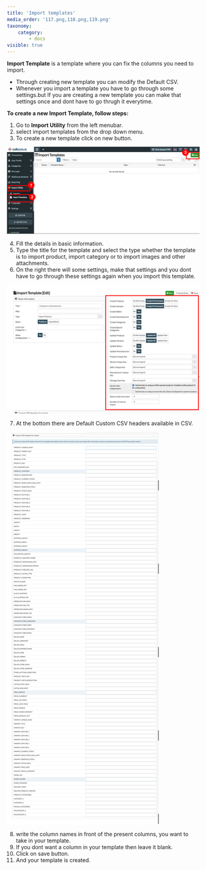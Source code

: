 ```yaml
---
title: 'Import templates'
media_order: '117.png,118.png,119.png'
taxonomy:
    category:
        - docs
visible: true
---
```


**Import Template** is a template where you can fix the columns you need to import.
* Through creating new template you can modify the Default CSV.
* Whenever you import a template you have to go through some settings.but If you are creating a new template you can   make that settings once and dont have to go thrugh it everytime.

**To create a new Import Template, follow steps:**

1. Go to **Import Utility** from the left menubar.
2. select import templates from the drop down menu.
3. To create a new template click on new button.

![](119.png)

4. Fill the details in basic information.
5. Type the title for the template and select the type whether the template is to import product, import category or    to import images and other attachments.
6. On the right there will some settings, make that settings and you dont have to go through these settings again      when you import this template.

![](117.png)

7. At the bottom there are Default Custom CSV headers available in CSV.

![](118.png)

8. write the column names in front of the present columns, you want to take in your template.
9. If you dont want a column in your template then leave it blank.
10. Click on save button.
11. And your template is created.